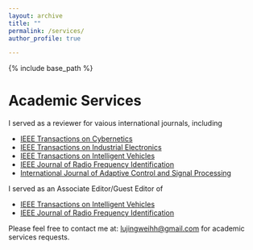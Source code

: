 ```yaml
---
layout: archive
title: ""
permalink: /services/
author_profile: true

---
```


{% include base_path %}

Academic Services
=====
I served as a reviewer for vaious international journals, including
- [IEEE Transactions on Cybernetics](https://ieeexplore.ieee.org/xpl/RecentIssue.jsp?punumber=6221036)  
- [IEEE Transactions on Industrial Electronics](https://ieeexplore.ieee.org/xpl/RecentIssue.jsp?punumber=41)  
- [IEEE Transactions on Intelligent Vehicles](https://ieeexplore.ieee.org/xpl/RecentIssue.jsp?punumber=7274857)  
- [IEEE Journal of Radio Frequency Identification](https://ieeexplore.ieee.org/xpl/RecentIssue.jsp?punumber=7433271)
- [International Journal of Adaptive Control and Signal Processing](https://onlinelibrary.wiley.com/journal/10991115?journalRedirectCheck=true)

I served as an Associate Editor/Guest Editor of 
- [IEEE Transactions on Intelligent Vehicles](https://ieeexplore.ieee.org/xpl/RecentIssue.jsp?punumber=7274857)
- [IEEE Journal of Radio Frequency Identification](https://ieeexplore.ieee.org/xpl/RecentIssue.jsp?punumber=7433271)

Please feel free to contact me at: lujingweihh@gmail.com for academic services requests.
